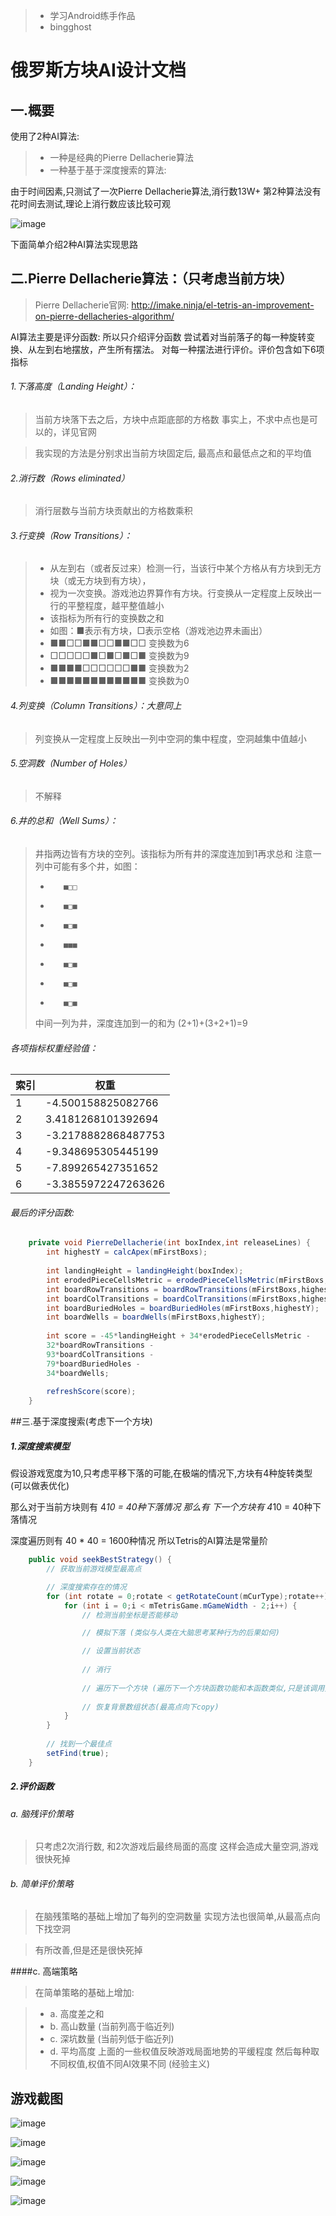 
>* 学习Android练手作品
>* bingghost

# 俄罗斯方块AI设计文档
## 一.概要
使用了2种AI算法:
>* 一种是经典的Pierre Dellacherie算法
>* 一种基于基于深度搜索的算法:

由于时间因素,只测试了一次Pierre Dellacherie算法,消行数13W+
第2种算法没有花时间去测试,理论上消行数应该比较可观

 ![image](https://github.com/bingghost/SimpleTetris/blob/master/raw/master/images/ai.jpg)

下面简单介绍2种AI算法实现思路

## 二.Pierre Dellacherie算法：（只考虑当前方块） 
> Pierre Dellacherie官网:
http://imake.ninja/el-tetris-an-improvement-on-pierre-dellacheries-algorithm/

AI算法主要是评分函数: 所以只介绍评分函数
    尝试着对当前落子的每一种旋转变换、从左到右地摆放，产生所有摆法。
    对每一种摆法进行评价。评价包含如下6项指标


###### 1.下落高度（Landing Height）： 
> 当前方块落下去之后，方块中点距底部的方格数
> 事实上，不求中点也是可以的，详见官网
        
> 我实现的方法是分别求出当前方块固定后, 最高点和最低点之和的平均值
 
###### 2.消行数（Rows eliminated） 
> 消行层数与当前方块贡献出的方格数乘积 
 
######  3.行变换（Row Transitions）： 
>* 从左到右（或者反过来）检测一行，当该行中某个方格从有方块到无方块（或无方块到有方块）， 
>* 视为一次变换。游戏池边界算作有方块。行变换从一定程度上反映出一行的平整程度，越平整值越小 
>* 该指标为所有行的变换数之和 
>* 如图：■表示有方块，□表示空格（游戏池边界未画出） 
>* ■■□□■■□□■■□□ 变换数为6 
>* □□□□□■□■□■□■ 变换数为9 
>* ■■■■□□□□□□■■ 变换数为2 
>* ■■■■■■■■■■■■ 变换数为0 
 
###### 4.列变换（Column Transitions）：大意同上 
> 列变换从一定程度上反映出一列中空洞的集中程度，空洞越集中值越小 
 
###### 5.空洞数（Number of Holes） 
> 不解释 
 
###### 6.井的总和（Well Sums）： 
> 井指两边皆有方块的空列。该指标为所有井的深度连加到1再求总和 
> 注意一列中可能有多个井，如图： 
>*        ■□□ 
>*        ■□■ 
>*        ■□■ 
>*        ■■■ 
>*        ■□■ 
>*        ■□■ 
>*        ■□■ 
> 中间一列为井，深度连加到一的和为 (2+1)+(3+2+1)=9 
 
###### 各项指标权重经验值：


|索引| 权重|
|---|----|
|1  |  -4.500158825082766 
|2  |  3.4181268101392694 
|3  |  -3.2178882868487753 
|4  | -9.348695305445199 
|5  | -7.899265427351652 
|6  | -3.3855972247263626 

###### 最后的评分函数:

```java
    private void PierreDellacherie(int boxIndex,int releaseLines) {
        int highestY = calcApex(mFirstBoxs);
        
        int landingHeight = landingHeight(boxIndex);
        int erodedPieceCellsMetric = erodedPieceCellsMetric(mFirstBoxs,mCurX,mCurY,boxIndex,releaseLines);
        int boardRowTransitions = boardRowTransitions(mFirstBoxs,highestY);
        int boardColTransitions = boardColTransitions(mFirstBoxs,highestY);
        int boardBuriedHoles = boardBuriedHoles(mFirstBoxs,highestY);
        int boardWells = boardWells(mFirstBoxs,highestY);
        
        int score = -45*landingHeight + 34*erodedPieceCellsMetric -
        32*boardRowTransitions -
        93*boardColTransitions -
        79*boardBuriedHoles -
        34*boardWells;
    
        refreshScore(score);
    }  
```

##三.基于深度搜索(考虑下一个方块)
##### 1.深度搜索模型
假设游戏宽度为10,只考虑平移下落的可能,在极端的情况下,方块有4种旋转类型 (可以做表优化)

那么对于当前方块则有 4*10 = 40种下落情况
那么有 下一个方块有 4*10 = 40种下落情况
    
深度遍历则有 40 * 40 = 1600种情况
所以Tetris的AI算法是常量阶

```java
    public void seekBestStrategy() {
        // 获取当前游戏模型最高点

        // 深度搜索存在的情况
        for (int rotate = 0;rotate < getRotateCount(mCurType);rotate++) {
            for (int i = 0;i < mTetrisGame.mGameWidth - 2;i++) {
                // 检测当前坐标是否能移动

                // 模拟下落 (类似与人类在大脑思考某种行为的后果如何)

                // 设置当前状态
                
                // 消行
                
                // 遍历下一个方块 (遍历下一个方块函数功能和本函数类似,只是该调用变成了评价函数)
                
                // 恢复背景数组状态(最高点向下copy)
            }
        }
        
        // 找到一个最佳点
        setFind(true);
    }  
```

##### 2.评价函数
###### a. 脑残评价策略
>    只考虑2次消行数,  和2次游戏后最终局面的高度
>    这样会造成大量空洞,游戏很快死掉

###### b. 简单评价策略
>    在脑残策略的基础上增加了每列的空洞数量
>    实现方法也很简单,从最高点向下找空洞
    
>    有所改善,但是还是很快死掉

####c. 高端策略
>    在简单策略的基础上增加:

>*    a. 高度差之和
>*    b. 高山数量 (当前列高于临近列)
>*    c.  深坑数量 (当前列低于临近列)
>*    d.  平均高度 
>    上面的一些权值反映游戏局面地势的平缓程度
>    然后每种取不同权值,权值不同AI效果不同 (经验主义)





## 游戏截图

![image](https://github.com/bingghost/SimpleTetris/blob/master/raw/master/images/menu.png)

![image](https://github.com/bingghost/SimpleTetris/blob/master/raw/master/images/game.png)

![image](https://github.com/bingghost/SimpleTetris/blob/master/raw/master/images/setting.png)

![image](https://github.com/bingghost/SimpleTetris/blob/master/raw/master/images/score.png)

![image](https://github.com/bingghost/SimpleTetris/blob/master/raw/master/images/astar.png)